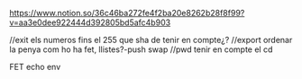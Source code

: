 https://www.notion.so/36c46ba272fe4f2ba20e8262b28f8f99?v=aa3e0dee922444d392805bd5afc4b903

//exit els numeros fins el 255 que sha de tenir en compte¿?
//export ordenar la penya com ho ha fet, llistes?-push swap
//pwd tenir en compte el cd

FET
echo
env
